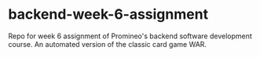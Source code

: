# backend-week-6-assignment
Repo for week 6 assignment of Promineo's backend software development course. An automated version of the classic card game WAR.
